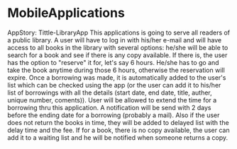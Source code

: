 # MobileApplications
AppStory: Tittle-LibraryApp
This applications is going to serve all readers of a public library. A user will have to log in with his/her e-mail and will have access to all books in the library with several options: he/she will be able to search for a book and see if there is any copy available. If there is, the user has the option to "reserve" it for, let's say 6 hours. He/she has to go and take the book anytime during those 6 hours, otherwise the reservation will expire. Once a borrowing was made, it is automatically added to the user's list which can be checked using the app (or the user can add it to his/her list of borrowings with all the details (start date, end date, title, auther, unique number, coments)). User will be allowed to extend the time for a borrowing thru this application. A notification will be send with 2 days before the ending date for a borrowing (probably a mail). Also if the user does not return the books in time, they will be added to delayed list with the delay time and the fee. If for a book, there is no copy available, the user can add it to a waiting list and he will be notified when someone returns a copy.
